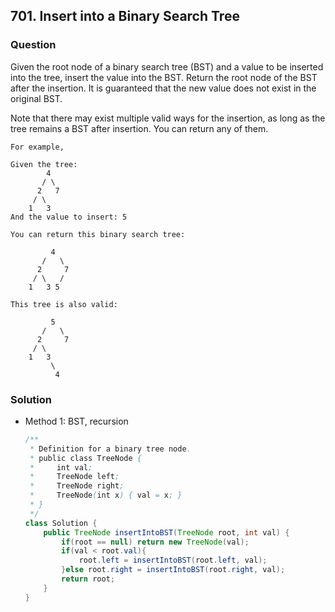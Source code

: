 ## 701. Insert into a Binary Search Tree

### Question
Given the root node of a binary search tree (BST) and a value to be inserted into the tree, insert the value into the BST. Return the root node of the BST after the insertion. It is guaranteed that the new value does not exist in the original BST.

Note that there may exist multiple valid ways for the insertion, as long as the tree remains a BST after insertion. You can return any of them.

```
For example, 

Given the tree:
        4
       / \
      2   7
     / \
    1   3
And the value to insert: 5

You can return this binary search tree:

         4
       /   \
      2     7
     / \   /
    1   3 5

This tree is also valid:

         5
       /   \
      2     7
     / \   
    1   3
         \
          4
```

### Solution
* Method 1: BST, recursion
	```Java
	/**
	 * Definition for a binary tree node.
	 * public class TreeNode {
	 *     int val;
	 *     TreeNode left;
	 *     TreeNode right;
	 *     TreeNode(int x) { val = x; }
	 * }
	 */
	class Solution {
		public TreeNode insertIntoBST(TreeNode root, int val) {
			if(root == null) return new TreeNode(val);
			if(val < root.val){
				root.left = insertIntoBST(root.left, val);
			}else root.right = insertIntoBST(root.right, val);
			return root;
		}
	}
	```
